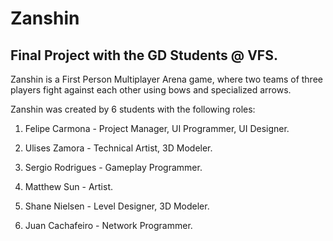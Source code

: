 # Zanshin
## Final Project with the GD Students @ VFS.

Zanshin is a First Person Multiplayer Arena game, where two teams of three players fight against each other using bows and 
specialized arrows.
  
Zanshin was created by 6 students with the following roles:
  
1. Felipe Carmona - Project Manager, UI Programmer, UI Designer.

2. Ulises Zamora - Technical Artist, 3D Modeler.

3. Sergio Rodrigues - Gameplay Programmer.

4. Matthew Sun - Artist.

5. Shane Nielsen - Level Designer, 3D Modeler.

6. Juan Cachafeiro - Network Programmer.
  

